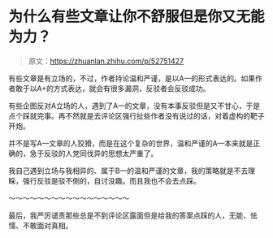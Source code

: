 # 为什么有些文章让你不舒服但是你又无能为力？

> 原文：<https://zhuanlan.zhihu.com/p/52751427>

有些文章是有立场的，不过，作者持论温和严谨，是以A—的形式表达的。如果作者敢于以A+的方式表达，就会有很多漏洞，反驳者会反驳成功。

有些企图反对A立场的人，遇到了A—的文章，没有本事反驳但是又不甘心，于是点个踩就完事。再不然就是去评论区强行扯些作者没有说过的话，对着虚构的靶子开炮。

并不是写A—文章的人狡猾，而是在这个复杂的世界，温和严谨的A—本来就是正确的，急于反驳的人党同伐异的思想太严重了。

我自己遇到立场与我相异的、属于B—的温和严谨的文章，我的策略就是不去理睬，强行反驳是驳不倒的，自讨没趣。而且我也不会去点踩。

～～～～～～～～～～～～～～～～～

最后，我严厉谴责那些总是不到评论区露面但是给我的答案点踩的人，无能、怯懦、不敢面对真相。